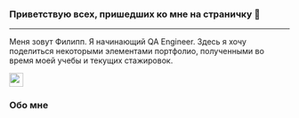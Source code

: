 
### Приветствую всех, пришедших ко мне на страничку 👋

---

Меня зовут Филипп. Я начинающий QA Engineer. Здесь я хочу поделиться некоторыми элементами портфолио, полученными во время моей учебы и текущих стажировок.

<img src="https://em-content.zobj.net/source/microsoft-teams/363/lady-beetle_1f41e.png" height="25" ></h2>
<p>
  
### Обо мне 


